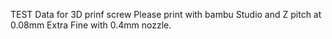 TEST Data for 3D prinf screw
Please print with bambu Studio and Z pitch at 0.08mm Extra Fine with 0.4mm nozzle.
